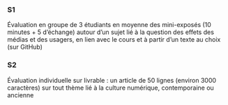 ### S1
Évaluation en groupe de 3 étudiants en moyenne des mini-exposés (10 minutes + 5 d’échange) autour d’un sujet lié à la question des effets des médias et des usagers, en lien avec le cours et à partir d’un texte au choix (sur GitHub)

### S2
Évaluation individuelle sur livrable : un article de 50 lignes (environ 3000 caractères) sur tout thème lié à la culture numérique, contemporaine ou ancienne